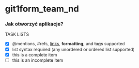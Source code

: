 # git1form_team_nd

### Jak otworzyć aplikacje?

TASK LISTS

- [x] @mentions, #refs, [links](),
      **formatting**, and <del>tags</del>
      supported
- [x] list syntax required (any
      unordered or ordered list supported)
- [x] this is a complete item
- [ ] this is an incomplete item

